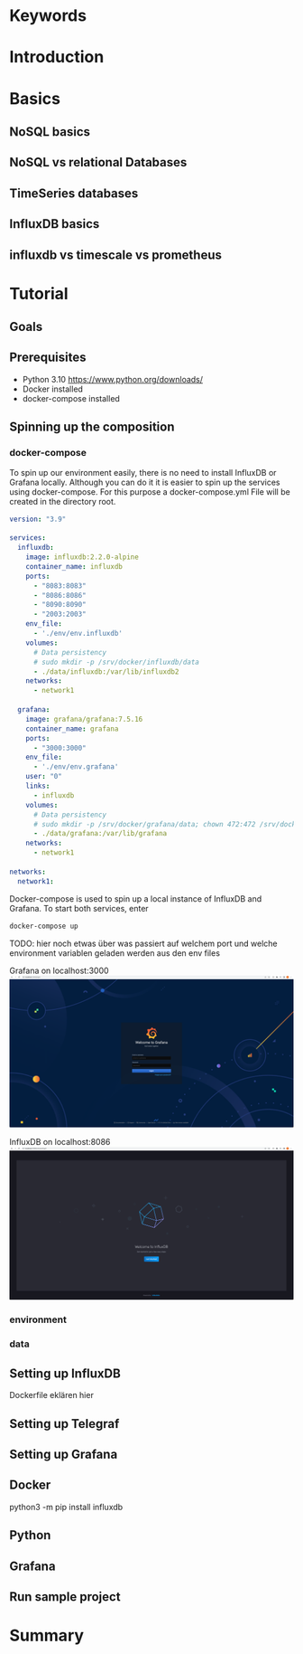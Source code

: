 # Keywords

# Introduction

# Basics
## NoSQL basics

## NoSQL vs relational Databases

## TimeSeries databases

## InfluxDB basics

## influxdb vs timescale vs prometheus

# Tutorial

## Goals

## Prerequisites

- Python 3.10 https://www.python.org/downloads/
- Docker installed
- docker-compose installed

## Spinning up the composition
###
### docker-compose
To spin up our environment easily, there is no need to install InfluxDB or Grafana locally. Although you can do it
it is easier to spin up the services using docker-compose. For this purpose a docker-compose.yml File will be created in the directory root.

```yaml
version: "3.9"

services:
  influxdb:
    image: influxdb:2.2.0-alpine
    container_name: influxdb
    ports:
      - "8083:8083"
      - "8086:8086"
      - "8090:8090"
      - "2003:2003"
    env_file:
      - './env/env.influxdb'
    volumes:
      # Data persistency
      # sudo mkdir -p /srv/docker/influxdb/data
      - ./data/influxdb:/var/lib/influxdb2
    networks:
      - network1

  grafana:
    image: grafana/grafana:7.5.16
    container_name: grafana
    ports:
      - "3000:3000"
    env_file:
      - './env/env.grafana'
    user: "0"
    links:
      - influxdb
    volumes:
      # Data persistency
      # sudo mkdir -p /srv/docker/grafana/data; chown 472:472 /srv/docker/grafana/data
      - ./data/grafana:/var/lib/grafana
    networks:
      - network1

networks:
  network1:
```

Docker-compose is used to spin up a local instance of InfluxDB and Grafana. To start both services, enter 

```bash
docker-compose up
```

TODO: hier noch etwas über was passiert auf welchem port und welche environment variablen geladen werden aus den env files

Grafana on localhost:3000
![alt text](./docs/images/docker-compose-setup/grafana-welcome.png "Grafana running on localhost:3000")

InfluxDB on localhost:8086
![alt text](./docs/images/docker-compose-setup/influx-welcome.png "Influx running on localhost:8086")
### environment
### data


## Setting up InfluxDB

Dockerfile eklären hier

## Setting up Telegraf

## Setting up Grafana

## Docker

python3 -m pip install influxdb

## Python
## Grafana



## Run sample project

# Summary
